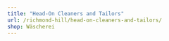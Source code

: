 ```yaml
---
title: "Head-On Cleaners and Tailors"
url: /richmond-hill/head-on-cleaners-and-tailors/
shop: Wäscherei
---
```

